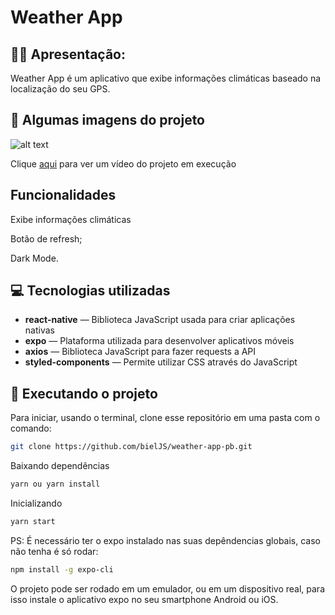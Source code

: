 # Weather App

## 🙋‍♂ Apresentação:

Weather App é um aplicativo que exibe informações climáticas baseado na localização do seu GPS.

## 🎥 Algumas imagens do projeto

![alt text](https://i.imgur.com/zj5ej07.gif)

Clique [aqui](https://youtu.be/iXha5-V1SLA?t=18) para ver um vídeo do projeto em execução

## Funcionalidades

Exibe informações climáticas

Botão de refresh;

Dark Mode.

## 💻 Tecnologias utilizadas

- **react-native** — Biblioteca JavaScript usada para criar aplicações nativas
- **expo** — Plataforma utilizada para desenvolver aplicativos móveis
- **axios** — Biblioteca JavaScript para fazer requests a API
- **styled-components** — Permite utilizar CSS através do JavaScript

## 🚧 Executando o projeto

Para iniciar, usando o terminal, clone esse repositório em uma pasta com o comando:

```bash
git clone https://github.com/bielJS/weather-app-pb.git
```

Baixando dependências

```bash
yarn ou yarn install
```

Inicializando

```bash
yarn start
```

PS: É necessário ter o expo instalado nas suas depêndencias globais, caso não tenha é só rodar:

```bash
npm install -g expo-cli
```

O projeto pode ser rodado em um emulador, ou em um dispositivo real, para isso instale o aplicativo expo no seu smartphone Android ou iOS.
